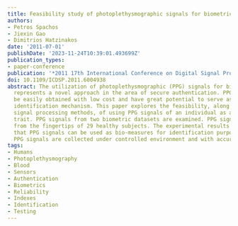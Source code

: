 ```yaml
---
title: Feasibility study of photoplethysmographic signals for biometric identification
authors:
- Petros Spachos
- Jiexin Gao
- Dimitrios Hatzinakos
date: '2011-07-01'
publishDate: '2023-11-24T10:39:01.493699Z'
publication_types:
- paper-conference
publication: '*2011 17th International Conference on Digital Signal Processing (DSP)*'
doi: 10.1109/ICDSP.2011.6004938
abstract: The utilization of photoplethysmographic (PPG) signals for biometric identification
  represents a novel approach in the area of secure authentication. PPG signals can
  be easily obtained with low cost and have great potential to serve as biometric
  identification mechanism. This paper explores the feasibility, along with the relevant
  signal processing methods, of using PPG signals of an individual as a biometric
  trait. PPG signals from two biometric datasets are examined. PPG signals were obtained
  from the fingertips of 29 healthy subjects. The experimental results demonstrate
  that PPG signals can be used as bio-measures for identification purposes given that
  PPG signals are collected under controlled environment and with accurate sensors.
tags:
- Humans
- Photoplethysmography
- Blood
- Sensors
- Authentication
- Biometrics
- Reliability
- Indexes
- Identification
- Testing
---
```

